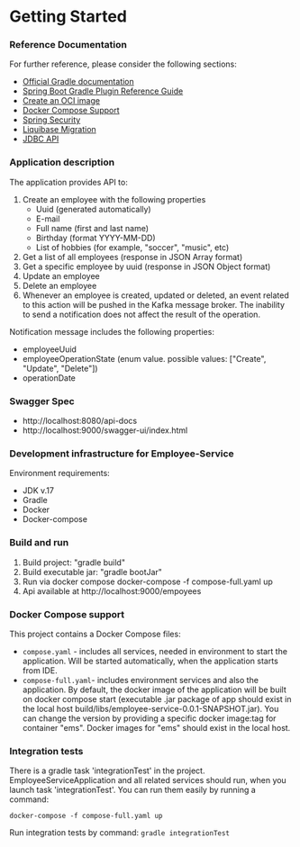 # Getting Started

### Reference Documentation
For further reference, please consider the following sections:

* [Official Gradle documentation](https://docs.gradle.org)
* [Spring Boot Gradle Plugin Reference Guide](https://docs.spring.io/spring-boot/docs/3.1.3/gradle-plugin/reference/html/)
* [Create an OCI image](https://docs.spring.io/spring-boot/docs/3.1.3/gradle-plugin/reference/html/#build-image)
* [Docker Compose Support](https://docs.spring.io/spring-boot/docs/3.1.3/reference/htmlsingle/index.html#features.docker-compose)
* [Spring Security](https://docs.spring.io/spring-boot/docs/3.1.3/reference/htmlsingle/index.html#web.security)
* [Liquibase Migration](https://docs.spring.io/spring-boot/docs/3.1.3/reference/htmlsingle/index.html#howto.data-initialization.migration-tool.liquibase)
* [JDBC API](https://docs.spring.io/spring-boot/docs/3.1.3/reference/htmlsingle/index.html#data.sql)

### Application description
The application provides API to:
1. Create an employee with the following properties
   - Uuid (generated automatically)
   - E-mail
   - Full name (first and last name)
   - Birthday (format YYYY-MM-DD)
   - List of hobbies (for example, "soccer", "music", etc)
2. Get a list of all employees (response in JSON Array format)
3. Get a specific employee by uuid (response in JSON Object format)
4. Update an employee
5. Delete an employee
6. Whenever an employee is created, updated or deleted, an event related to this
   action will be pushed in the Kafka message broker.
   The inability to send a notification does not affect the result of the operation.

Notification message includes the following properties:
- employeeUuid
- employeeOperationState (enum value. possible values: ["Create", "Update", "Delete"])
- operationDate

### Swagger Spec
 - http://localhost:8080/api-docs
 - http://localhost:9000/swagger-ui/index.html

### Development infrastructure for Employee-Service

Environment requirements:

- JDK v.17
- Gradle
- Docker
- Docker-compose


### Build and run
1. Build project:
    "gradle build"
2. Build executable jar:
    "gradle bootJar"
3. Run via docker compose
    docker-compose -f compose-full.yaml up
4. Api available at http://localhost:9000/empoyees

### Docker Compose support
This project contains a Docker Compose files:
- `compose.yaml` - includes all services, needed in environment to start the application. Will be started automatically, when the application starts from IDE.
- `compose-full.yaml`- includes environment services and also the application.
  By default, the docker image of the application will be built on docker compose start (executable .jar package of app should exist in the local host build/libs/employee-service-0.0.1-SNAPSHOT.jar).
  You can change the version by providing a specific docker image:tag for container "ems". Docker images for "ems" should exist in the local host.

### Integration tests
There is a gradle task 'integrationTest' in the project.
EmployeeServiceApplication and all related services should run, when you launch task 'integrationTest'.
You can run them easily by running a command:

`docker-compose -f compose-full.yaml up`

Run integration tests by command:
`gradle integrationTest`